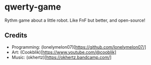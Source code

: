 # qwerty-game

Rythm game about a little robot. Like FnF but better, and open-source!

## Credits
- Programming: (lonelymelon07)[https://github.com/lonelymelon07/]
- Art: (Cookblik)[https://www.youtube.com/@cooblik]
- Music: (okhertz)[https://okhertz.bandcamp.com/]
